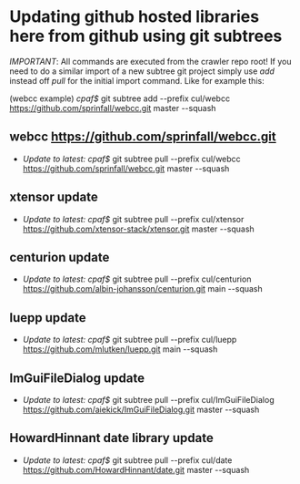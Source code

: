 # Updating github hosted libraries here from github using git subtrees

*IMPORTANT*: All commands are executed from the crawler repo root!
If you need to do a similar import of a new subtree git project simply use 
*add* instead off *pull* for the initial import command. Like for example this:

(webcc example)
*cpaf$* git subtree add --prefix cul/webcc https://github.com/sprinfall/webcc.git master --squash

## webcc https://github.com/sprinfall/webcc.git
- *Update to latest:* *cpaf$* git subtree pull --prefix cul/webcc https://github.com/sprinfall/webcc.git master --squash


## xtensor update
- *Update to latest:* *cpaf$* git subtree pull --prefix cul/xtensor https://github.com/xtensor-stack/xtensor.git master --squash

## centurion update
- *Update to latest:* *cpaf$* git subtree pull --prefix cul/centurion https://github.com/albin-johansson/centurion.git main --squash

## luepp update
- *Update to latest:* *cpaf$* git subtree pull --prefix cul/luepp https://github.com/mlutken/luepp.git main --squash

## ImGuiFileDialog update
- *Update to latest:* *cpaf$* git subtree pull --prefix cul/ImGuiFileDialog https://github.com/aiekick/ImGuiFileDialog.git master --squash


## HowardHinnant date library update
- *Update to latest:* *cpaf$* git subtree pull --prefix cul/date https://github.com/HowardHinnant/date.git master --squash

